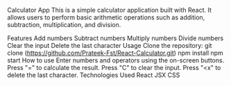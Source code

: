 Calculator App
This is a simple calculator application built with React. It allows users to perform basic arithmetic operations such as addition, subtraction, multiplication, and division.

Features
Add numbers
Subtract numbers
Multiply numbers
Divide numbers
Clear the input
Delete the last character
Usage
Clone the repository:
git clone (https://github.com/Prateek-Fst/React-Calculator.git)
npm install
npm start
How to use
Enter numbers and operators using the on-screen buttons. Press "=" to calculate the result. Press "C" to clear the input. Press "<x" to delete the last character. Technologies Used React JSX CSS

